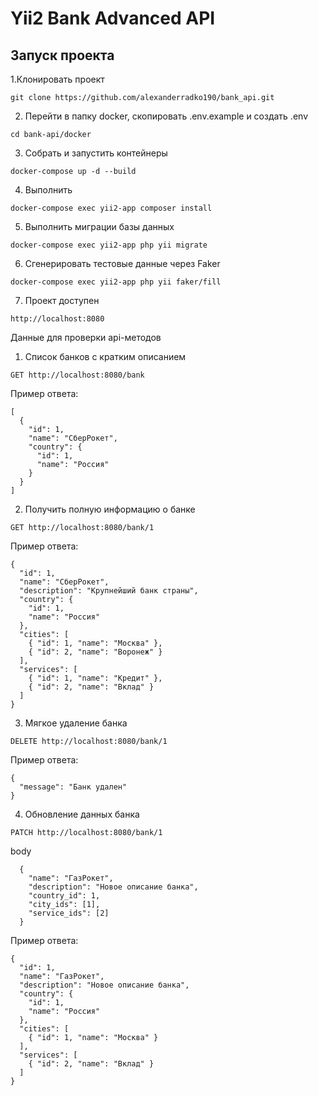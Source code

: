 # Yii2 Bank Advanced API

## Запуск проекта

1.Клонировать проект

``````
git clone https://github.com/alexanderradko190/bank_api.git
``````

2. Перейти в папку docker, скопировать .env.example и создать .env

``````
cd bank-api/docker
``````

3. Собрать и запустить контейнеры

``````
docker-compose up -d --build
``````
4. Выполнить
``````
docker-compose exec yii2-app composer install
``````

5. Выполнить миграции базы данных

``````
docker-compose exec yii2-app php yii migrate
``````

6. Сгенерировать тестовые данные через Faker

``````
docker-compose exec yii2-app php yii faker/fill
``````

7. Проект доступен

``````
http://localhost:8080
``````

Данные для проверки api-методов

1. Список банков с кратким описанием

``````
GET http://localhost:8080/bank
``````

Пример ответа:
``````
[
  {
    "id": 1,
    "name": "СберРокет",
    "country": {
      "id": 1,
      "name": "Россия"
    }
  }
]
``````

2. Получить полную информацию о банке

``````
GET http://localhost:8080/bank/1
``````

Пример ответа:

`````
{
  "id": 1,
  "name": "СберРокет",
  "description": "Крупнейший банк страны",
  "country": {
    "id": 1,
    "name": "Россия"
  },
  "cities": [
    { "id": 1, "name": "Москва" },
    { "id": 2, "name": "Воронеж" }
  ],
  "services": [
    { "id": 1, "name": "Кредит" },
    { "id": 2, "name": "Вклад" }
  ]
}
``````

3. Мягкое удаление банка

`````
DELETE http://localhost:8080/bank/1
``````

Пример ответа:

`````
{
  "message": "Банк удален"
}
``````

4. Обновление данных банка

`````
PATCH http://localhost:8080/bank/1
``````

body

`````
  {
    "name": "ГазРокет",
    "description": "Новое описание банка",
    "country_id": 1,
    "city_ids": [1],
    "service_ids": [2]
  }
``````

Пример ответа:

`````
{
  "id": 1,
  "name": "ГазРокет",
  "description": "Новое описание банка",
  "country": {
    "id": 1,
    "name": "Россия"
  },
  "cities": [
    { "id": 1, "name": "Москва" }
  ],
  "services": [
    { "id": 2, "name": "Вклад" }
  ]
}
  ``````

